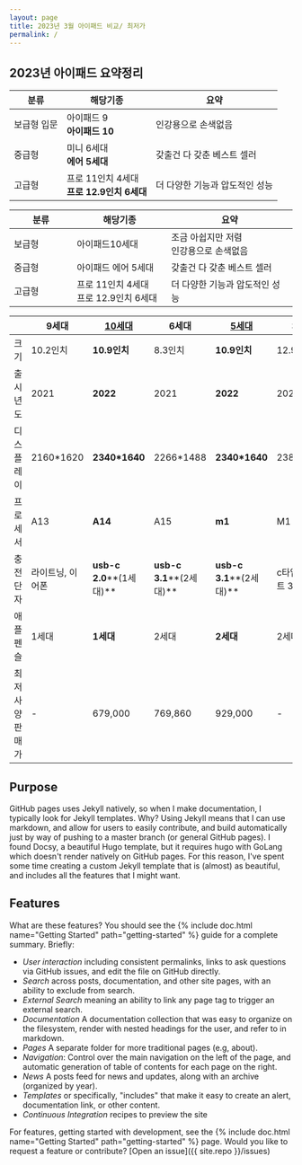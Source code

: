 ```yaml
---
layout: page
title: 2023년 3월 아이패드 비교/ 최저가
permalink: /
---
```


## 2023년 아이패드  요약정리

| 분류        | 해당기종                                       | 요약                                  |
| ----------- | ---------------------------------------------- | ------------------------------------- |
| 보급형 입문 | 아이패드 9<br />**아이패드 10**                      | 인강용으로 손색없음 |
| 중급형      | 미니 6세대<br />**에어 5세대**                 | 갖출건 다 갖춘 베스트 셀러            |
| 고급형      | 프로 11인치 4세대<br />**프로 12.9인치 6세대** | 더 다양한 기능과 압도적인 성능        |

<table>
<colgroup>
<col width="20%" />
<col width="30%" />
<col width="40%" />
</colgroup>
<thead>
<tr class="header">
<th>분류</th>
<th>해당기종</th>
<th>요약</th>
</tr>
</thead>
<tbody>
<tr>
<td>보급형</td>
<td>아이패드10세대</td>
<td markdown="span">조금 아쉽지만 저렴<br />인강용으로 손색없음</td>
</tr>
<tr>
<td>중급형</td>
<td>아이패드 에어 5세대</td>
<td>갖출건 다 갖춘 베스트 셀러</td>
</tr>
<tr>
<td>고급형</td>
<td markdown="span">프로 11인치 4세대<br />프로 12.9인치 6세대</td>
<td>더 다양한 기능과 압도적인 성능</td>
</tr>
</tbody>
</table>

|                | 9세대            | [**10세대**](https://link.coupang.com/a/SA3Jl) | 6세대                    | [**5세대**](https://link.coupang.com/a/SAerg) | 3세대               | **4세대**                   | 5세대               | **6세대**                   |
| -------------- | ---------------- | ---------------------------------------------- | ------------------------ | --------------------------------------------- | ------------------- | --------------------------- | ------------------- | --------------------------- |
| 크기           | 10.2인치         | **10.9인치**                                   | 8.3인치                  | **10.9인치**                                  | 12.9인치            | **11인치**                  | 12.9인치            | **12.9인치**                |
| 출시년도       | 2021             | **2022**                                       | 2021                     | **2022**                                      | 2021                | **2022**                    | 2021                | **2022**                    |
| 디스플레이     | 2160*1620        | **2340\*1640**                                 | 2266*1488                | **2340\*1640**                                | 2388*1688           | **2388\*1688**              | 2732*2048           | **2730\*2048**              |
| 프로세서       | A13              | **A14**                                        | A15                      | **m1**                                        | M1                  | **M2**                      | M1                  | **m2**                      |
| 충전단자       | 라이트닝, 이어폰 | **usb-c 2.0****(1세대)**                       | **usb-c 3.1****(2세대)** | **usb-c 3.1****(2세대)**                      | c타입썬더볼트 3지원 | **c타입****썬더볼트 3지원** | c타입썬더볼트 3지원 | **c타입****썬더볼트 3지원** |
| 애플펜슬       | 1세대            | **1세대**                                      | 2세대                    | **2세대**                                     | 2세대               | **2세대**                   | 2세대               | **2세대**                   |
| 최저사양판매가 | -                | 679,000                                        | 769,860                  | 929,000                                       | -                   | 1,249,000                   | -                   | 1,729,000                   |



## Purpose

GitHub pages uses Jekyll natively, so when I make documentation, I typically
look for Jekyll templates. Why? Using Jekyll means that I can use markdown,
and allow for users to easily contribute, and build automatically just by
way of pushing to a master branch (or general GitHub pages).
I found Docsy, a beautiful Hugo template, but it requires hugo with GoLang
which doesn't render natively on GitHub pages. For this reason, I've spent
some time creating a custom Jekyll template that is (almost) as beautiful,
and includes all the features that I might want.

## Features

What are these features? You should see the {% include doc.html name="Getting Started" path="getting-started" %}
guide for a complete summary. Briefly:

 - *User interaction* including consistent permalinks, links to ask questions via GitHub issues, and edit the file on GitHub directly.
 - *Search* across posts, documentation, and other site pages, with an ability to exclude from search.
 - *External Search* meaning an ability to link any page tag to trigger an external search.
 - *Documentation* A documentation collection that was easy to organize on the filesystem, render with nested headings for the user, and refer to in markdown.
 - *Pages* A separate folder for more traditional pages (e.g, about).
 - *Navigation*: Control over the main navigation on the left of the page, and automatic generation of table of contents for each page on the right.
 - *News* A posts feed for news and updates, along with an archive (organized by year).
 - *Templates* or specifically, "includes" that make it easy to create an alert, documentation link, or other content.
 - *Continuous Integration* recipes to preview the site


For features, getting started with development, see the {% include doc.html name="Getting Started" path="getting-started" %} page. Would you like to request a feature or contribute?
[Open an issue]({{ site.repo }}/issues)

